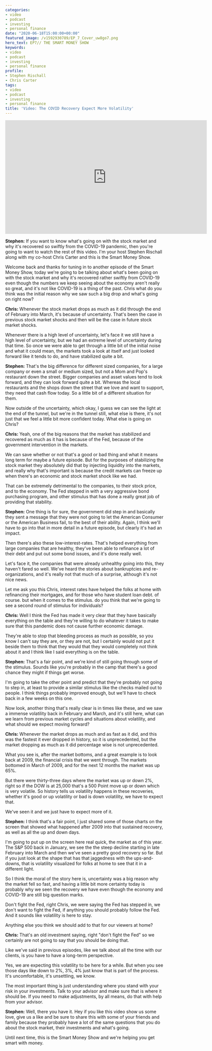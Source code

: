 ```yaml
---
categories:
- video
- podcast
- investing
- personal finance
date: "2020-06-18T15:00:00+00:00"
featured_image: /v1592930789/EP_7_Cover_uw8go7.png
hero_text: EP7// THE SMART MONEY SHOW
keywords:
- video
- podcast
- investing
- personal finance
profile:
- Stephen Rischall
- Chris Carter
tags:
- video
- podcast
- investing
- personal finance
title: 'Video: The COVID Recovery Expect More Volatility'
---
```

<iframe src="https://player.vimeo.com/video/430244137" width="640" height="360" frameborder="0" allow="autoplay; fullscreen" allowfullscreen></iframe>

**Stephen:** If you want to know what's going on with the stock market and why it's recovered so swiftly from the COVID-19 pandemic, then you're going to want to watch the rest of this video. I'm your host Stephen Rischall along with my co-host Chris Carter and this is the Smart Money Show.

Welcome back and thanks for tuning in to another episode of the Smart Money Show, today we're going to be talking about what's been going on with the stock market and why it's recovered rather swiftly from COVID-19 even though the numbers we keep seeing about the economy aren't really so great, and it's not like COVID-19 is a thing of the past. Chris what do you think was the initial reason why we saw such a big drop and what's going on right now?

**Chris:** Whenever the stock market drops as much as it did through the end of February into March, it's because of uncertainty. That's been the case in previous stock market shocks and then will be the case in future stock market shocks.

Whenever there is a high level of uncertainty, let's face it we still have a high level of uncertainty, but we had an extreme level of uncertainty during that time. So once we were able to get through a little bit of the initial noise and what it could mean, the markets took a look at itself and just looked forward like it tends to do, and have stabilized quite a bit.

**Stephen:** That's the big difference for different sized companies, for a large company or even a small or medium sized, but not a Mom and Pop's restaurant down the street. Bigger companies and asset values tend to look forward, and they can look forward quite a bit. Whereas the local restaurants and the shops down the street that we love and want to support, they need that cash flow today. So a little bit of a different situation for them.

Now outside of the uncertainty, which okay, I guess we can see the light at the end of the tunnel,  but we're in the tunnel still, what else is there, it's not just that we feel a little bit more confident today. What else is going on Chris?

**Chris:** Yeah, one of the big reasons that the market has stabilized and recovered as much as it has is because of the Fed, because of the government intervention in the markets.

We can save whether or not that's a good or bad thing and what it means long term for maybe a future episode. But for the purposes of stabilizing the stock market they absolutely did that by injecting liquidity into the markets, and really why that's important is because the credit markets can freeze up when there's an economic and stock market shock like we had.

That can be extremely detrimental to the companies, to their stock price, and to the economy. The Fed stepped in with a very aggressive bond purchasing program, and other stimulus that has done a really great job of providing that stability.

**Stephen:** One thing is for sure, the government did step in and basically they sent a message that they were not going to let the American Consumer or the American Business fail, to the best of their ability. Again, I think we'll have to go into that in more detail in a future episode, but clearly it's had an impact.

Then there's also these low-interest-rates. That's helped everything from large companies that are healthy, they've been able to refinance a lot of their debt and put out some bond issues, and it's done really well.

Let's face it, the companies that were already unhealthy going into this, they haven't fared so well. We've heard the stories about bankruptcies and re-organizations, and it's really not that much of a surprise, although it's not nice news.

Let me ask you this Chris, interest rates have helped the folks at home with refinancing their mortgages, and for those who have student loan debt. of course. but when it comes to the stimulus. do you think that we're going to see a second round of stimulus for individuals?

**Chris:** Well I think the Fed has made it very clear that they have basically everything on the table and they're willing to do whatever it takes to make sure that this pandemic does not cause further economic damage.

They're able to stop that bleeding process as much as possible, so you know I can't say they are, or they are not, but I certainly would not put it beside them to think that they would that they would completely not think about it and I think like I said everything is on the table.

**Stephen:** That's a fair point, and we're kind of still going through some of the stimulus. Sounds like you're probably in the camp that there's a good chance they might if things get worse.

I'm going to take the other point and predict that they're probably not going to step in, at least to provide a similar stimulus like the checks mailed out to people. I think things probably improved enough, but we'll have to check back in a few weeks on this one.

Now look, another thing that's really clear is in times like these, and we saw a immense volatility back in February and March, and it's still here, what can we learn from previous market cycles and situations about volatility, and what should we expect moving forward?

**Chris:** Whenever the market drops as much and as fast as it did, and this was the fastest it ever dropped in history, so it is unprecedented, but the market dropping as much as it did percentage wise is not unprecedented.

What you see is, after the market bottoms, and a great example is to look back at 2009, the financial crisis that we went through. The markets bottomed in March of 2009, and for the next 12 months the market was up 65%.

But there were thirty-three days where the market was up or down 2%, right so if the DOW is at 25,000 that's a 500 Point move up or down which is very volatile. So history tells us volatility happens in these recoveries, whether it's good or up volatility or bad is down volatility, we have to expect that.

We've seen it and we just have to expect more of it.

**Stephen:** I think that's a fair point, I just shared some of those charts on the screen that showed what happened after 2009 into that sustained recovery, as well as all the up and down days.

I'm going to put up on the screen here real quick, the market as of this year. The S&P 500 back in January, we see the the steep decline starting in late February into March and then we've seen a pretty good recovery so far. But if you just look at the shape that has that jaggedness with the ups-and-downs, that is volatility visualized for folks at home to see that it in a different light.

So I think the moral of the story here is, uncertainty was a big reason why the market fell so fast, and having a little bit more certainty today is probably why we seen the recovery we have even though the economy and COVID-19 are still big question marks.

Don't fight the Fed, right Chris, we were saying the Fed has stepped in, we don't want to fight the Fed, if anything you should probably follow the Fed. And it sounds like volatility is here to stay.

Anything else you think we should add to that for our viewers at home?

**Chris:** That's an old investment saying, right "don't fight the Fed" so we certainly are not going to say that you should be doing that.

Like we've said in previous episodes, like we talk about all the time with our clients, is you have to have a long-term perspective.

Yes, we are expecting this volatility to be here for a while. But when you see those days like down to 2%, 3%, 4% just know that is part of the process. It's uncomfortable, it's unsettling, we know.

The most important thing is just understanding where you stand with your risk in your investments. Talk to your advisor and make sure that is where it should be. If you need to make adjustments, by all means, do that with help from your advisor.

**Stephen:** Well, there you have it. Hey if you like this video show us some love, give us a like and be sure to share this with some of your friends and family because they probably have a lot of the same questions that you do about the stock market, their investments and what's going.

Until next time, this is the Smart Money Show and we're helping you get smart with money.